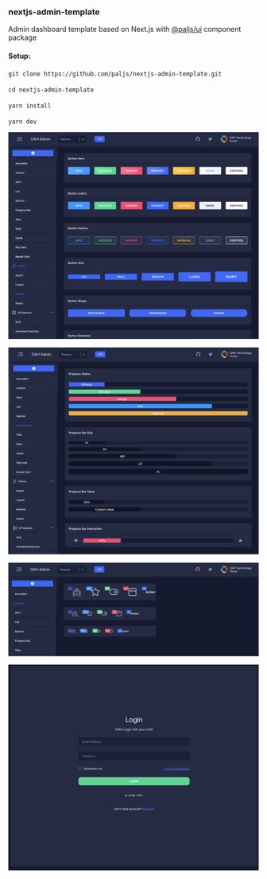 ### nextjs-admin-template

Admin dashboard template based on Next.js with [@paljs/ui](https://github.com/paljs/ui) component package

#### Setup:

```
git clone https://github.com/paljs/nextjs-admin-template.git

cd nextjs-admin-template

yarn install

yarn dev
```

![screenshot](./src/images/screenshot1.png)

![screenshot](./src/images/screenshot2.png)

![screenshot](./src/images/screenshot3.png)

![screenshot](./src/images/screenshot4.png)
